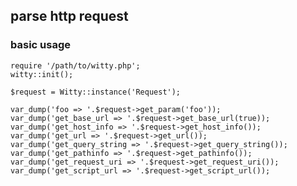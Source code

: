 ## parse http request

### basic usage

	require '/path/to/witty.php';
	witty::init();

	$request = Witty::instance('Request');

	var_dump('foo => '.$request->get_param('foo'));
	var_dump('get_base_url => '.$request->get_base_url(true));
	var_dump('get_host_info => '.$request->get_host_info());
	var_dump('get_url => '.$request->get_url());
	var_dump('get_query_string => '.$request->get_query_string());
	var_dump('get_pathinfo => '.$request->get_pathinfo());
	var_dump('get_request_uri => '.$request->get_request_uri());
	var_dump('get_script_url => '.$request->get_script_url());

